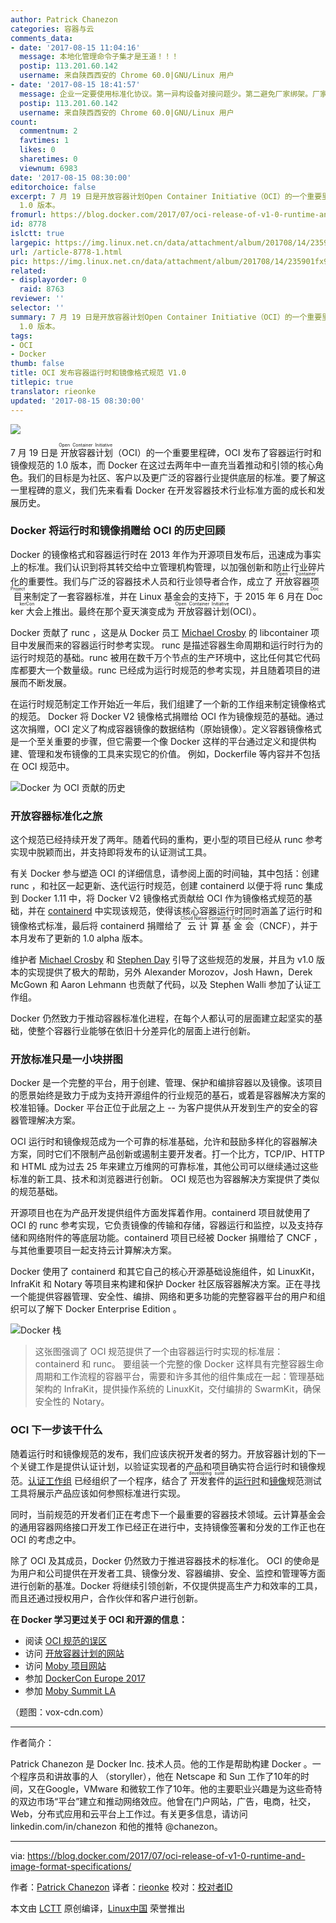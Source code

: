 ```yaml
---
author: Patrick Chanezon
categories: 容器与云
comments_data:
- date: '2017-08-15 11:04:16'
  message: 本地化管理命令子集才是王道！！！
  postip: 113.201.60.142
  username: 来自陕西西安的 Chrome 60.0|GNU/Linux 用户
- date: '2017-08-15 18:41:57'
  message: 企业一定要使用标准化协议。第一异构设备对接问题少。第二避免厂家绑架。厂家吹自己的私有协议再好都是个问题。妈的生产系统大故障就是因为两个厂家的私有协议对不到一起导致网络大故障。那玩意太恐怖了。因此，各位企业IT们，倡议大家一定要首先支持和使用开放的标准协议产品。用脚投票其实是对自己权利最好的保护
  postip: 113.201.60.142
  username: 来自陕西西安的 Chrome 60.0|GNU/Linux 用户
count:
  commentnum: 2
  favtimes: 1
  likes: 0
  sharetimes: 0
  viewnum: 6983
date: '2017-08-15 08:30:00'
editorchoice: false
excerpt: 7 月 19 日是开放容器计划Open Container Initiative（OCI）的一个重要里程碑，OCI 发布了容器运行时和镜像规范的
  1.0 版本。
fromurl: https://blog.docker.com/2017/07/oci-release-of-v1-0-runtime-and-image-format-specifications/
id: 8778
islctt: true
largepic: https://img.linux.net.cn/data/attachment/album/201708/14/235901fx9pzduux4g9t4t5.jpg
url: /article-8778-1.html
pic: https://img.linux.net.cn/data/attachment/album/201708/14/235901fx9pzduux4g9t4t5.jpg.thumb.jpg
related:
- displayorder: 0
  raid: 8763
reviewer: ''
selector: ''
summary: 7 月 19 日是开放容器计划Open Container Initiative（OCI）的一个重要里程碑，OCI 发布了容器运行时和镜像规范的
  1.0 版本。
tags:
- OCI
- Docker
thumb: false
title: OCI 发布容器运行时和镜像格式规范 V1.0
titlepic: true
translator: rieonke
updated: '2017-08-15 08:30:00'
---
```


![](/data/attachment/album/201708/14/235901fx9pzduux4g9t4t5.jpg)


7 月 19 日是<ruby> 开放容器计划 <rt>  Open Container Initiative </rt></ruby>（OCI）的一个重要里程碑，OCI 发布了容器运行时和镜像规范的 1.0 版本，而 Docker 在这过去两年中一直充当着推动和引领的核心角色。我们的目标是为社区、客户以及更广泛的容器行业提供底层的标准。要了解这一里程碑的意义，我们先来看看 Docker 在开发容器技术行业标准方面的成长和发展历史。


### Docker 将运行时和镜像捐赠给 OCI 的历史回顾


Docker 的镜像格式和容器运行时在 2013 年作为开源项目发布后，迅速成为事实上的标准。我们认识到将其转交给中立管理机构管理，以加强创新和防止行业碎片化的重要性。我们与广泛的容器技术人员和行业领导者合作，成立了<ruby> 开放容器项目 <rt>  Open Container Project </rt></ruby>来制定了一套容器标准，并在 Linux 基金会的支持下，于 2015 年 6 月在 <ruby> Docker 大会 <rp>  （ </rp> <rt>  DockerCon </rt> <rp>  ） </rp></ruby>上推出。最终在那个夏天演变成为<ruby> 开放容器计划 <rt>  Open Container Initiative </rt></ruby> (OCI）。


Docker 贡献了 runc ，这是从 Docker 员工 [Michael Crosby](https://github.com/crosbymichael) 的 libcontainer 项目中发展而来的容器运行时参考实现。 runc 是描述容器生命周期和运行时行为的运行时规范的基础。runc 被用在数千万个节点的生产环境中，这比任何其它代码库都要大一个数量级。runc 已经成为运行时规范的参考实现，并且随着项目的进展而不断发展。


在运行时规范制定工作开始近一年后，我们组建了一个新的工作组来制定镜像格式的规范。 Docker 将 Docker V2 镜像格式捐赠给 OCI 作为镜像规范的基础。通过这次捐赠，OCI 定义了构成容器镜像的数据结构（原始镜像）。定义容器镜像格式是一个至关重要的步骤，但它需要一个像 Docker 这样的平台通过定义和提供构建、管理和发布镜像的工具来实现它的价值。 例如，Dockerfile 等内容并不包括在 OCI 规范中。


![Docker 为 OCI 贡献的历史](/data/attachment/album/201708/14/235927nyyl68plj6zus6ko.png)


### 开放容器标准化之旅


这个规范已经持续开发了两年。随着代码的重构，更小型的项目已经从 runc 参考实现中脱颖而出，并支持即将发布的认证测试工具。


有关 Docker 参与塑造 OCI 的详细信息，请参阅上面的时间轴，其中包括：创建 runc ，和社区一起更新、迭代运行时规范，创建 containerd 以便于将 runc 集成到 Docker 1.11 中，将 Docker V2 镜像格式贡献给 OCI 作为镜像格式规范的基础，并在 [containerd](https://containerd.io/) 中实现该规范，使得该核心容器运行时同时涵盖了运行时和镜像格式标准，最后将 containerd 捐赠给了<ruby> 云计算基金会 <rt>  Cloud Native Computing Foundation </rt></ruby>（CNCF），并于本月发布了更新的 1.0 alpha 版本。


维护者 [Michael Crosby](https://github.com/crosbymichael) 和 [Stephen Day](https://github.com/stevvooe) 引导了这些规范的发展，并且为 v1.0 版本的实现提供了极大的帮助，另外 Alexander Morozov，Josh Hawn，Derek McGown 和 Aaron Lehmann 也贡献了代码，以及 Stephen Walli 参加了认证工作组。


Docker 仍然致力于推动容器标准化进程，在每个人都认可的层面建立起坚实的基础，使整个容器行业能够在依旧十分差异化的层面上进行创新。


### 开放标准只是一小块拼图


Docker 是一个完整的平台，用于创建、管理、保护和编排容器以及镜像。该项目的愿景始终是致力于成为支持开源组件的行业规范的基石，或着是容器解决方案的校准铅锤。Docker 平台正位于此层之上 -- 为客户提供从开发到生产的安全的容器管理解决方案。


OCI 运行时和镜像规范成为一个可靠的标准基础，允许和鼓励多样化的容器解决方案，同时它们不限制产品创新或遏制主要开发者。打一个比方，TCP/IP、HTTP 和 HTML 成为过去 25 年来建立万维网的可靠标准，其他公司可以继续通过这些标准的新工具、技术和浏览器进行创新。 OCI 规范也为容器解决方案提供了类似的规范基础。


开源项目也在为产品开发提供组件方面发挥着作用。containerd 项目就使用了 OCI 的 runc 参考实现，它负责镜像的传输和存储，容器运行和监控，以及支持存储和网络附件的等底层功能。containerd 项目已经被 Docker 捐赠给了 CNCF ，与其他重要项目一起支持云计算解决方案。


Docker 使用了 containerd 和其它自己的核心开源基础设施组件，如 LinuxKit，InfraKit 和 Notary 等项目来构建和保护 Docker 社区版容器解决方案。正在寻找一个能提供容器管理、安全性、编排、网络和更多功能的完整容器平台的用户和组织可以了解下 Docker Enterprise Edition 。


![Docker 栈](/data/attachment/album/201708/14/235932b2j0vnevnfdyjj22.jpg)



> 
> 这张图强调了 OCI 规范提供了一个由容器运行时实现的标准层：containerd 和 runc。 要组装一个完整的像 Docker 这样具有完整容器生命周期和工作流程的容器平台，需要和许多其他的组件集成在一起：管理基础架构的 InfraKit，提供操作系统的 LinuxKit，交付编排的 SwarmKit，确保安全性的 Notary。
> 
> 
> 


### OCI 下一步该干什么


随着运行时和镜像规范的发布，我们应该庆祝开发者的努力。开放容器计划的下一个关键工作是提供认证计划，以验证实现者的产品和项目确实符合运行时和镜像规范。[认证工作组](https://github.com/opencontainers/certification) 已经组织了一个程序，结合了<ruby> 开发套件 <rp>  （ </rp> <rt>  developing suite </rt> <rp>  ） </rp></ruby>的[运行时](https://github.com/opencontainers/runtime-tools)和[镜像](https://github.com/opencontainers/image-tools)规范测试工具将展示产品应该如何参照标准进行实现。


同时，当前规范的开发者们正在考虑下一个最重要的容器技术领域。云计算基金会的通用容器网络接口开发工作已经正在进行中，支持镜像签署和分发的工作正也在 OCI 的考虑之中。


除了 OCI 及其成员，Docker 仍然致力于推进容器技术的标准化。 OCI 的使命是为用户和公司提供在开发者工具、镜像分发、容器编排、安全、监控和管理等方面进行创新的基准。Docker 将继续引领创新，不仅提供提高生产力和效率的工具，而且还通过授权用户，合作伙伴和客户进行创新。


**在 Docker 学习更过关于 OCI 和开源的信息：**


* 阅读 [OCI 规范的误区](/article-8763-1.html)
* 访问 [开放容器计划的网站](https://www.opencontainers.org/join)
* 访问 [Moby 项目网站](http://mobyproject.org/)
* 参加 [DockerCon Europe 2017](https://europe-2017.dockercon.com/)
* 参加 [Moby Summit LA](https://www.eventbrite.com/e/moby-summit-los-angeles-tickets-35930560273)


（题图：vox-cdn.com）




---


作者简介：


Patrick Chanezon 是 Docker Inc. 技术人员。他的工作是帮助构建 Docker 。一个程序员和讲故事的人 （storyller），他在 Netscape 和 Sun 工作了10年的时间，又在Google，VMware 和微软工作了10年。他的主要职业兴趣是为这些奇特的双边市场“平台”建立和推动网络效应。他曾在门户网站，广告，电商，社交，Web，分布式应用和云平台上工作过。有关更多信息，请访问 linkedin.com/in/chanezon 和他的推特 @chanezon。




---


via: <https://blog.docker.com/2017/07/oci-release-of-v1-0-runtime-and-image-format-specifications/>


作者：[Patrick Chanezon](https://blog.docker.com/author/chanezon/)  译者：[rieonke](https://github.com/rieonke) 校对：[校对者ID](https://github.com/%E6%A0%A1%E5%AF%B9%E8%80%85ID)


本文由 [LCTT](https://github.com/LCTT/TranslateProject) 原创编译，[Linux中国](https://linux.cn/) 荣誉推出